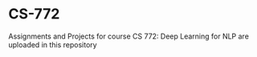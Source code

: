 # CS-772
Assignments and Projects for course CS 772: Deep Learning for NLP are uploaded in this repository
